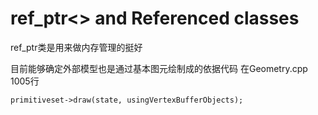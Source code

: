 # ref_ptr<> and Referenced classes

ref_ptr类是用来做内存管理的挺好



目前能够确定外部模型也是通过基本图元绘制成的依据代码 在Geometry.cpp 1005行

```
primitiveset->draw(state, usingVertexBufferObjects);
```
